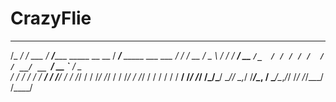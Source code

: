 # CrazyFlie
  ________            ______                          ______                   
 /_  __/ /_  ___     / ____/________ _____  __  __   / ____/___ _____ ___  ___ 
  / / / __ \/ _ \   / /   / ___/ __ `/_  / / / / /  / / __/ __ `/ __ `__ \/ _ \
 / / / / / /  __/  / /___/ /  / /_/ / / /_/ /_/ /  / /_/ / /_/ / / / / / /  __/
/_/ /_/ /_/\___/   \____/_/   \__,_/ /___/\__, /   \____/\__,_/_/ /_/ /_/\___/ 
                                         /____/                              
